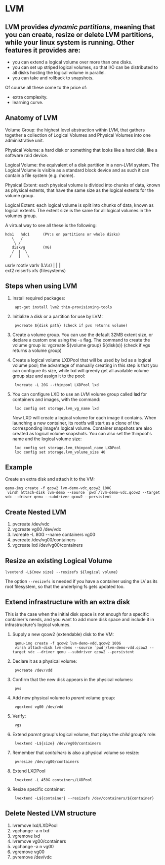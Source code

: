 # LVM

## LVM provides *dynamic partitions*, meaning that you can create, resize or delete LVM partitions, while your linux system is running. Other features it provides are:

* you can extend a logical volume over more than one disks.
* you can set up striped logical volumes, so that I/O can be distributed to all disks hosting the logical volume in parallel.
* you can take and rollback to snapshots.

Of course all these come to the price of:

* extra complexity.
* learning curve.

## Anatomy of LVM

Volume Group: the highest level abstraction within LVM, that gathers together a collection of Logical Volumes and Physical Volumes into one administrative unit.

Physical Volume: a hard disk or something that looks like a hard disk, like a software raid device.

Logical Volume: the equivalent of a disk partition in a non-LVM system. The Logical Volume is visible as a standard block device and as such it can contain a file system (e.g. /home).

Physical Extent: each physical volume is divided into chunks of data, known as physical extents, that have the same size as the logical extents for the volume group.

Logical Extent: each logical volume is split into chunks of data, known as logical extents. The extent size is the same for all logical volumes in the volumes group.

A virtual way to see all these is the following:

    hda1   hdc1      (PV:s on partitions or whole disks)                        
       \   /                                                                    
        \ /                                                                     
       diskvg        (VG)                                                       
       /  |  \                                                                  
      /   |   \                                                                 
  usrlv rootlv varlv (LV:s)
    |      |     |                                                              
 ext2  reiserfs  xfs (filesystems)                                        

## Steps when using LVM

1. Install required packages:

        apt-get install lvm2 thin-provisioning-tools
1. Initialize a disk or a partition for use by LVM:

        pvcreate ${disk path} (check if pvs returns volume)
1. Create a volume group. You can use the default 32MB extent size, or declare a custom one using the `-s` flag. The command to create the volume group is:
        vgcreate ${volume group} ${disk(s)} (check if vgs returns a volume group)
1. Create a logical volume LXDPool that will be used by lxd as a logical volume pool; the advantage of manually creating in this step is that you can configure its size, while lxd will greedy get all available volume group size and assign it to the pool:

        lvcreate -L 20G --thinpool LXDPool lxd
1. You can configure LXD to use an LVM volume group called **lxd** for containers and images, with the command:

        lxc config set storage.lvm_vg_name lxd
    Now LXD will create a logical volume for each image it contains. When launching a new container, its rootfs will start as a clone of the corresponding image's logical volume. Container snapshots are also created as logical volume snapshots. You can also set the thinpool's name and the logical volume size:

        lxc config set storage.lvm_thinpool_name LXDPool
        lxc config set storage.lvm_volume_size 40




## Example

Create an extra disk and attach it to the VM:

    qemu-img create -f qcow2 lvm-demo-vdc.qcow2 100G
     virsh attach-disk lvm-demo --source `pwd`/lvm-demo-vdc.qcow2 --target vdc --driver qemu --subdriver qcow2 --persistent


## Create Nested LVM

1. pvcreate /dev/vdc
1. vgcreate vg00 /dev/vdc
1. lvcreate -L 80G --name containers vg00
1. pvcreate /dev/vg00/containers
1. vgcreate lxd /dev/vg00/containers

## Resize an existing Logical Volume

    lvextend -L${new size} --resizefs ${logical volume}

The option `--resizefs` is needed if you have a container using the LV as its root filesystem, so that the underlying fs gets updated too.

## Extend infrastructure with an extra disk

This is the case when the initial disk space is not enough for a specific container's needs, and you want to add more disk space and include it in infrastructure's logical volumes.

1. Supply a new qcow2 (extendable) disk to the VM:

        qemu-img create -f qcow2 lvm-demo-vdd.qcow2 100G
        virsh attach-disk lvm-demo --source `pwd`/lvm-demo-vdd.qcow2 --target vdc --driver qemu --subdriver qcow2 --persistent
1. Declare it as a physical volume:

        pvcreate /dev/vdd
1. Confirm that the new disk appears in the physical volumes:

        pvs
1. Add new physical volume to *parent* volume group:

        vgextend vg00 /dev/vdd
1. Verify:

        vgs
1. Extend *parent* group's logical volume, that plays the *child* group's role:

        lvextend -L${size} /dev/vg00/containers
1. Remember that *containers* is also a physical volume so resize:

        pvresize /dev/vg00/containers
1. Extend LXDPool

        lvextend -L 450G containers/LXDPool
1. Resize specific container:

        lvextend -L${container} --resizefs /dev/containers/${container}
        

## Delete Nested LVM structure

1. lvremove lxd/LXDPool
1. vgchange -a n lxd
1. vgremove lxd
1. lvremove vg00/containers
1. vgchange -a n vg00
1. vgremove vg00
1. pvremove /dev/vdc
         
